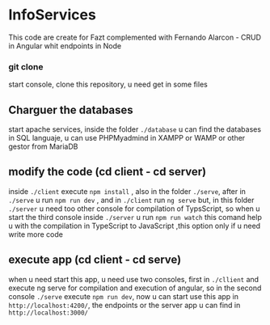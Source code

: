  # InfoServices
 This code are create for Fazt complemented with Fernando Alarcon - CRUD in Angular whit endpoints in Node 
 
 ### git clone
 
 start console, clone this repository, u need get in some files
 
 ## Charguer the databases
 start apache services, inside the folder `./database` u can find the databases in SQL languaje, u can use PHPMyadmind in XAMPP or WAMP or other gestor from MariaDB 
 
 ## modify the code (cd client - cd server)
inside `./client` execute `npm install` , also in the folder `./serve`, after in `./serve` u run `npm run dev` , and in `./client` run `ng serve` but, in this folder `./server` u need too other console for compilation of TypsScript, so when u start the third console inside `./server` u run `npm run watch` this comand help u with the compilation in TypeScript to JavaScript ,this option only if u need write more code
 
 ## execute app (cd client - cd serve)
 when u need start this app, u need use two consoles, first in `./cllient` and execute ng serve for compilation and execution of angular, so in the second console `./serve` execute `npm run dev`, now u can start use this app in `http://localhost:4200/`, the endpoints or the server app u can find in `http://localhost:3000/`
 
